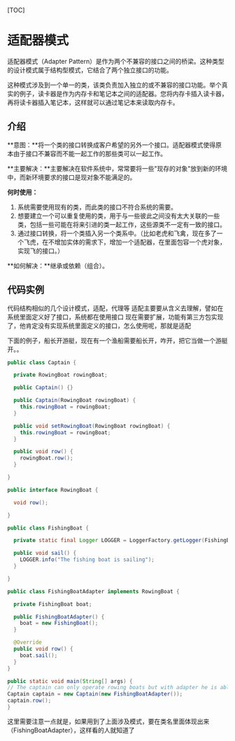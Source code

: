 [TOC]

# 适配器模式
适配器模式（Adapter Pattern）是作为两个不兼容的接口之间的桥梁。这种类型的设计模式属于结构型模式，它结合了两个独立接口的功能。

这种模式涉及到一个单一的类，该类负责加入独立的或不兼容的接口功能。举个真实的例子，读卡器是作为内存卡和笔记本之间的适配器。您将内存卡插入读卡器，再将读卡器插入笔记本，这样就可以通过笔记本来读取内存卡。

## 介绍
**意图：**将一个类的接口转换成客户希望的另外一个接口。适配器模式使得原本由于接口不兼容而不能一起工作的那些类可以一起工作。

**主要解决：**主要解决在软件系统中，常常要将一些"现存的对象"放到新的环境中，而新环境要求的接口是现对象不能满足的。

**何时使用：** 
1. 系统需要使用现有的类，而此类的接口不符合系统的需要。 
2. 想要建立一个可以重复使用的类，用于与一些彼此之间没有太大关联的一些类，包括一些可能在将来引进的类一起工作，这些源类不一定有一致的接口。 
3. 通过接口转换，将一个类插入另一个类系中。（比如老虎和飞禽，现在多了一个飞虎，在不增加实体的需求下，增加一个适配器，在里面包容一个虎对象，实现飞的接口。）

**如何解决：**继承或依赖（组合）。

## 代码实例
代码结构相似的几个设计模式，适配，代理等
适配主要要从含义去理解，譬如在系统里面定义好了接口，系统都在使用接口
现在需要扩展，功能有第三方包实现了，他肯定没有实现系统里面定义的接口，怎么使用呢，那就是适配

下面的例子，船长开游艇，现在有一个渔船需要船长开，咋开，把它当做一个游艇开。。

```java
public class Captain {

  private RowingBoat rowingBoat;

  public Captain() {}

  public Captain(RowingBoat rowingBoat) {
    this.rowingBoat = rowingBoat;
  }

  public void setRowingBoat(RowingBoat rowingBoat) {
    this.rowingBoat = rowingBoat;
  }

  public void row() {
    rowingBoat.row();
  }

}

public interface RowingBoat {

  void row();

}

public class FishingBoat {

  private static final Logger LOGGER = LoggerFactory.getLogger(FishingBoat.class);

  public void sail() {
    LOGGER.info("The fishing boat is sailing");
  }

}

public class FishingBoatAdapter implements RowingBoat {

  private FishingBoat boat;

  public FishingBoatAdapter() {
    boat = new FishingBoat();
  }

  @Override
  public void row() {
    boat.sail();
  }
}

public static void main(String[] args) {
// The captain can only operate rowing boats but with adapter he is able to use fishing boats as well
Captain captain = new Captain(new FishingBoatAdapter());
captain.row();
}
``` 
这里需要注意一点就是，如果用到了上面涉及模式，要在类名里面体现出来（FishingBoatAdapter），这样看的人就知道了